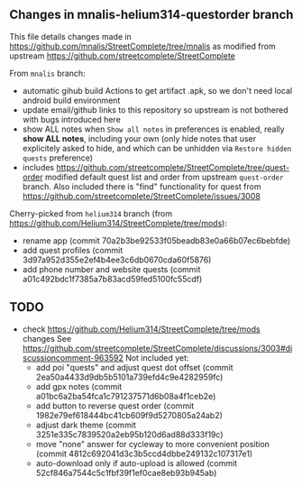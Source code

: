 ## Changes in mnalis-helium314-questorder branch

This file details changes made in https://github.com/mnalis/StreetComplete/tree/mnalis
as modified from upstream https://github.com/streetcomplete/StreetComplete

From `mnalis` branch:
* automatic gihub build Actions
  to get artifact .apk, so we don't need local android build environment
* update email/github links to this repository
  so upstream is not bothered with bugs introduced here
* show ALL notes
  when `Show all notes` in preferences is enabled, really **show ALL notes**,
  including your own (only hide notes that user explicitely asked to hide,
  and which can be unhidden via `Restore hidden quests` preference)
* includes https://github.com/streetcomplete/StreetComplete/tree/quest-order
  modified default quest list and order from upstream `quest-order` branch.
  Also included there is "find" functionality for quest from https://github.com/streetcomplete/StreetComplete/issues/3008

Cherry-picked from `helium314` branch (from https://github.com/Helium314/StreetComplete/tree/mods):
* rename app (commit 70a2b3be92533f05beadb83e0a66b07ec6bebfde)
* add quest profiles (commit 3d97a952d355e2ef4b4ee3c6db0670cda60f5876)
* add phone number and website quests (commit a01c492bdc1f7385a7b83acd59fed5100fc55cdf)


## TODO
* check https://github.com/Helium314/StreetComplete/tree/mods changes
  See https://github.com/streetcomplete/StreetComplete/discussions/3003#discussioncomment-963592
  Not included yet:
    * add poi "quests" and adjust quest dot offset (commit 2ea50a4433d9db5b5101a739efd4c9e4282959fc)
    * add gpx notes (commit a01bc6a2ba54fca1c791237571d6b08a4f1ceb2e)
    * add button to reverse quest order (commit 1982e79ef618444bc41cb609f9d5270805a24ab2)
    * adjust dark theme (commit 3251e335c7839520a2eb95b120d6ad88d333f19c)
    * move "none" answer for cycleway to more convenient position (commit 4812c692041d3c3b5ccd4dbbe249132c107317e1)
    * auto-download only if auto-upload is allowed (commit 52cf846a7544c5c1fbf39f1ef0cae8eb93b945ab)
